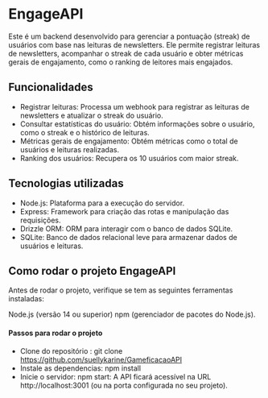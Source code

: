 # EngageAPI

Este é um backend desenvolvido para gerenciar a pontuação (streak) de usuários com base nas leituras de newsletters. Ele permite registrar leituras de newsletters, acompanhar o streak de cada usuário e obter métricas gerais de engajamento, como o ranking de leitores mais engajados.

## Funcionalidades

- Registrar leituras: Processa um webhook para registrar as leituras de newsletters e atualizar o streak do usuário.
- Consultar estatísticas do usuário: Obtém informações sobre o usuário, como o streak e o histórico de leituras.
- Métricas gerais de engajamento: Obtém métricas como o total de usuários e leituras realizadas.
- Ranking dos usuários: Recupera os 10 usuários com maior streak.

## Tecnologias utilizadas

- Node.js: Plataforma para a execução do servidor.
- Express: Framework para criação das rotas e manipulação das requisições.
- Drizzle ORM: ORM para interagir com o banco de dados SQLite.
- SQLite: Banco de dados relacional leve para armazenar dados de usuários e leituras.

## Como rodar o projeto EngageAPI

Antes de rodar o projeto, verifique se tem as seguintes ferramentas instaladas:

Node.js (versão 14 ou superior)
npm (gerenciador de pacotes do Node.js).

#### Passos para rodar o projeto

- Clone do repositório : git clone https://github.com/suellykarine/GameficacaoAPI
- Instale as dependencias: npm install
- Inicie o servidor: npm start: A API ficará acessível na URL http://localhost:3001 (ou na porta configurada no seu projeto).

